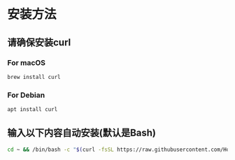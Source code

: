 # 安装方法

## 请确保安装curl

### For macOS

```bash
brew install curl
```

### For Debian

```bash
apt install curl
```

## 输入以下内容自动安装(默认是Bash)

```bash
cd ~ && /bin/bash -c "$(curl -fsSL https://raw.githubusercontent.com/Homebrew/install/HEAD/install.sh)" && brew install git && git clone https://github.com/DarcyJason/Vim.git && bash ~/Vim/install.sh
```
